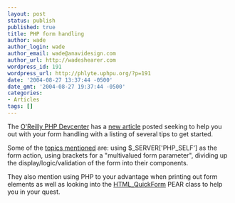 ```yaml
---
layout: post
status: publish
published: true
title: PHP form handling
author: wade
author_login: wade
author_email: wade@anavidesign.com
author_url: http://wadeshearer.com
wordpress_id: 191
wordpress_url: http://phlyte.uphpu.org/?p=191
date: '2004-08-27 13:37:44 -0500'
date_gmt: '2004-08-27 19:37:44 -0500'
categories:
- Articles
tags: []
---
```

<p>The <a href="http://www.onlamp.com/pub/a/php/2004/08/26/PHPformhandling.html">O'Reilly PHP Devcenter</a> has a <a href="http://www.onlamp.com/pub/a/php/2004/08/26/PHPformhandling.html">new article</a> posted seeking to help you out with your form handling with a listing of several tips to get started.
<p>Some of the <a href="http://www.onlamp.com/pub/a/php/2004/08/26/PHPformhandling.html">topics mentioned</a> are: using $_SERVER['PHP_SELF'] as the form action, using brackets for a "multivalued form parameter", dividing up the display/logic/validation of the form into their components.
<p>They also mention using PHP to your advantage when printing out form elements as well as looking into the <a href="http://pear.php.net/package/HTML_QuickForm">HTML_QuickForm</a> PEAR class to help you in your quest.</p>
